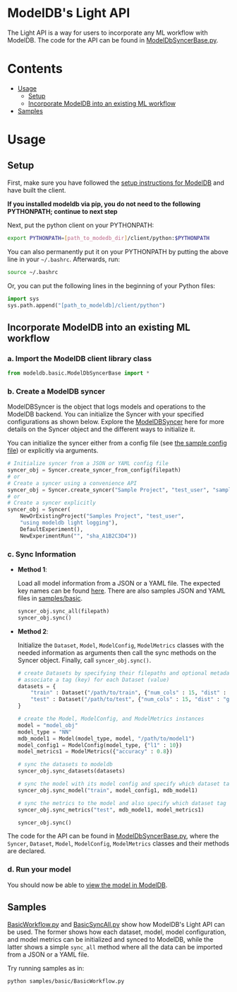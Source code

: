 # ModelDB's Light API

The Light API is a way for users to incorporate any ML workflow with ModelDB. The code for the API can be found in [ModelDbSyncerBase.py](modeldb/basic/ModelDbSyncerBase.py).

# Contents

- [Usage](#usage)
    - [Setup](#setup)
    - [Incorporate ModelDB into an existing ML workflow](#incorporate-modeldb-into-an-existing-ml-workflow)
- [Samples](#samples)

# Usage

## Setup
First, make sure you have followed the [setup instructions for ModelDB](../../README.md#setup-and-installation) and have built the client.

**If you installed modeldb via pip, you do not need to the following PYTHONPATH; continue to next step**

Next, put the python client on your PYTHONPATH:
```bash
export PYTHONPATH=[path_to_modedb_dir]/client/python:$PYTHONPATH
```
You can also permanently put it on your PYTHONPATH by putting the above line in your `~/.bashrc`. Afterwards, run:
```bash
source ~/.bashrc
```

Or, you can put the following lines in the beginning of your Python files:
```python
import sys
sys.path.append("[path_to_modeldb]/client/python")
```

## Incorporate ModelDB into an existing ML workflow

### a. Import the ModelDB client library class

```python
from modeldb.basic.ModelDbSyncerBase import *
```

### b. Create a ModelDB syncer
ModelDBSyncer is the object that logs models and operations to the ModelDB backend. You can initialize the Syncer with your specified configurations as shown below.
Explore the [ModelDBSyncer](modeldb/basic/ModelDbSyncerBase.py) here for more details on the Syncer object and the different ways to initialize it.

You can initialize the syncer either from a config file (see [the sample config file](../syncer.json)) or explicitly via arguments.

```python
# Initialize syncer from a JSON or YAML config file
syncer_obj = Syncer.create_syncer_from_config(filepath)
# or
# Create a syncer using a convenience API
syncer_obj = Syncer.create_syncer("Sample Project", "test_user", "sample description")
# or
# Create a syncer explicitly
syncer_obj = Syncer(
    NewOrExistingProject("Samples Project", "test_user",
    "using modeldb light logging"),
    DefaultExperiment(),
    NewExperimentRun("", "sha_A1B2C3D4"))
```

### c. Sync Information
- **Method 1**:

    Load all model information from a JSON or a YAML file. The expected key names can be found [here](modeldb/utils/MetadataConstants.py). There are also samples JSON and YAML files in [samples/basic](samples/basic).
    ```python
    syncer_obj.sync_all(filepath)
    syncer_obj.sync()
    ```


- **Method 2**:

    Initialize the `Dataset`, `Model`, `ModelConfig`, `ModelMetrics` classes with the needed information as arguments then call the sync methods on the Syncer object. Finally, call `syncer_obj.sync()`.
    ```python
    # create Datasets by specifying their filepaths and optional metadata
    # associate a tag (key) for each Dataset (value)
    datasets = {
        "train" : Dataset("/path/to/train", {"num_cols" : 15, "dist" : "random"}),
        "test" : Dataset("/path/to/test", {"num_cols" : 15, "dist" : "gaussian"})
    }

    # create the Model, ModelConfig, and ModelMetrics instances
    model = "model_obj"
    model_type = "NN"
    mdb_model1 = Model(model_type, model, "/path/to/model1")
    model_config1 = ModelConfig(model_type, {"l1" : 10})
    model_metrics1 = ModelMetrics({"accuracy" : 0.8})

    # sync the datasets to modeldb
    syncer_obj.sync_datasets(datasets)

    # sync the model with its model config and specify which dataset tag to use for it
    syncer_obj.sync_model("train", model_config1, mdb_model1)

    # sync the metrics to the model and also specify which dataset tag to use for it
    syncer_obj.sync_metrics("test", mdb_model1, model_metrics1)

    syncer_obj.sync()
    ```

The code for the API can be found in [ModelDbSyncerBase.py](modeldb/basic/ModelDbSyncerBase.py), where the `Syncer`, `Dataset`, `Model`, `ModelConfig`, `ModelMetrics` classes and their methods are declared.

### d. Run your model
You should now be able to [view the model in ModelDB](../../#view-your-models-in-modeldb).

## Samples
[BasicWorkflow.py](samples/basic/BasicWorkflow.py) and [BasicSyncAll.py](samples/basic/BasicSyncAll.py) show how ModelDB's Light API can be used. The former shows how each dataset, model, model configuration, and model metrics can be initialized and synced to ModelDB, while the latter shows a simple `sync_all` method where all the data can be imported from a JSON or a YAML file.

Try running samples as in:
```bash
python samples/basic/BasicWorkflow.py
```

